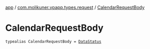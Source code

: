 [app](../index.md) / [com.molikuner.vpapp.types.request](index.md) / [CalendarRequestBody](./-calendar-request-body.md)

# CalendarRequestBody

`typealias CalendarRequestBody = `[`DataStatus`](-data-status/index.md)